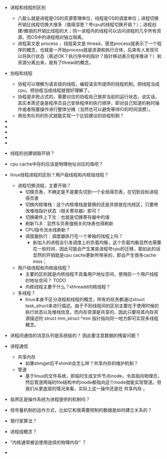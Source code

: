 - 进程和线程的区别
  - 八股么就是进程是OS的资源管理单位，线程是OS的调度单位；进程切换开销比线程切换大很多（值得深思？夸cpu的线程切换开销？）；进程创建/撤销的开销比线程的大；同一进程内的线程可以访问进程的几乎所有资源，而OS中的进程相对独立隔离。
  - 进程英文是 process ，线程英文是 thread，感觉process就表示了一个程序的概念，也就是一开始process就是资源和执行合体，后来有人发现可以将执行状态（表述OK？执行序中的指针？指针移动表示程序推进？）和资源分离出来，就有了thread的概念。
- 协程和线程
  - 协程可以理解为语言级的线程，编程语言所提供的线程机制。把线程当成cpu，把协程当成线程就很好理解了。
  - 协程是非抢占式的，需要对应的协程自己放弃当前的运行状态，说实话，其实本质还是是程序员自己安排程序的执行顺序，即对自己知道的耗时操作或者阻塞操作进行整体分摊（当然也可以避免等待IO的时间浪费）。
  - 用任务队列的形式就能实现一个比较建议的协程机制？

- 

- 

- 

- 
- 

- 线程的创建销毁开销？
- cpu cache中存的应该是物理地址对应的值吧？
- linux线程进程的区别？用户级线程和内核级线程？
  - 进程切换流程，主要开销？
    - 切换页表，不确定是不是要先切到一个全局得页表，在切到目标进程得页表
    - 切换内核堆栈：这个内核堆栈是替换的还是并排放在内核区，只要修改堆栈指针状态（相关寄存器）即可？
    - 切换硬件上下文：也就是切换寄存器中的值
    - 刷新TLB：显然与页表强相关的块表也得刷新
    - CPU指令流水线刷新？
    - 调度器执行：调度器执行在一个单独的线程上吗？
      - 新加入的进程会引发调度上的负载均衡，这个负载均衡显然也需要花一些时间，因此可能会产生某些进程夸cpu的迁移，那如此的话显然的开销就是cpu cache更新所带来的，即会产生很多cache miss；
  - 用户级线程和内核级线程？
    - 主要的区别就是内核线程不具备用户地址空间，使用前一个用户线程的地址空间？ TODO
    - 内核线程主要干什么？kthreadd内核线程？
  - 多线程？
    - linux本身不区分进程和线程的概念，所有的任务都通过struct task_struct来进行描述。由于不同线程间的区别主要在于使用时候的执行状态以及堆栈信息，而内存资源是共享的，因此只要将其内存资源描述符 struct mm_struct *mm 指针指向同一地方即可实现多线程概念。
- 进程间通信的消息队列是系统级的？ 因此要注意数据的残留问题？
- 进程通信
  - 共享内存
    - 如果shmget后不shmdt会怎么样？共享内存的维护机制？
  - 管道
    - 基于linux的文件系统，即临时生成文件节点inode，令其指向物理页，然后管道两端的file结构中的inode都指向这个inode就能实现管道。但我们从更底层的情况来看，实际上这一操作还是在 共享内存 。
- 临界区是操作系统为进程提供的机制吗？
- 信号量机制的运作方式，比如它和我需要控制的数据是如何建立关系的？
- 银行家算法？
- 进程组概念？
- ”内核通常被迫使用连续的物理内存“ ？
- 